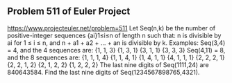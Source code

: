 ## Problem 511 of Euler Project 
https://www.projecteuler.net/problem=511
Let Seq(n,k) be the number of positive-integer sequences {ai}1≤i≤n of length n such that:
n is divisible by ai for 1 ≤ i ≤ n, and
n + a1 + a2 + ... + an is divisible by k.
Examples:
Seq(3,4) = 4, and the 4 sequences are:
{1, 1, 3}
{1, 3, 1}
{3, 1, 1}
{3, 3, 3}
Seq(4,11) = 8, and the 8 sequences are:
{1, 1, 1, 4}
{1, 1, 4, 1}
{1, 4, 1, 1}
{4, 1, 1, 1}
{2, 2, 2, 1}
{2, 2, 1, 2}
{2, 1, 2, 2}
{1, 2, 2, 2}
The last nine digits of Seq(1111,24) are 840643584.
Find the last nine digits of Seq(1234567898765,4321).